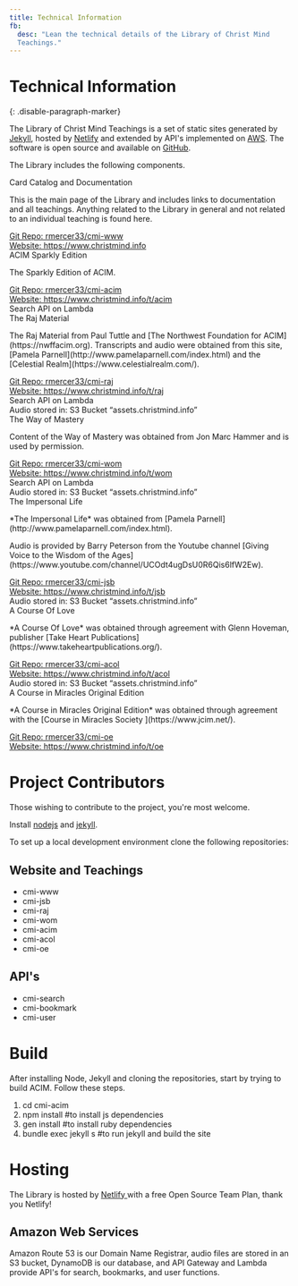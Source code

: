 ```yaml
---
title: Technical Information
fb:
  desc: "Lean the technical details of the Library of Christ Mind
  Teachings."
---
```


# Technical Information
{: .disable-paragraph-marker}

The Library of Christ Mind Teachings is a set of static sites generated
by [Jekyll](https://jekyllrb.com/), hosted by [Netlify](app.netlify.com)
and extended by API's implemented on [AWS](https://aws.amazon.com/). The
software is open source and available on
[GitHub](https://github.com/rmercer33).

The Library includes the following components.

<div class="ui items">
  <div class="item">
    <div class="content">
      <div class="header">Card Catalog and Documentation</div>
      <div class="description">
        <p>
          This is the main page of the Library and includes links to
          documentation and all teachings. Anything related to the
          Library in general and not related to an individual teaching
          is found here.
        </p>
        <div class="ui list">
          <div class="item">
            <i class="github square icon"></i>
            <div class="content">
              <a href="https://github.com/rmercer33/cmi-www">
                Git Repo: rmercer33/cmi-www
              </a>
            </div>
          </div>
          <div class="item">
            <i class="linkify icon"></i>
            <div class="content">
              <a href="https://www.christmind.info">
                Website: https://www.christmind.info
              </a>
            </div>
          </div>
        </div>
      </div>
    </div>
  </div>
  <div class="item">
    <div class="content">
      <div class="header">ACIM Sparkly Edition</div>
      <div class="description">
        <p>
          The Sparkly Edition of ACIM.
        </p>
        <div class="ui list">
          <div class="item">
            <i class="github square icon"></i>
            <div class="content">
              <a href="https://github.com/rmercer33/cmi-acim">
                Git Repo: rmercer33/cmi-acim
              </a>
            </div>
          </div>
          <div class="item">
            <i class="linkify icon"></i>
            <div class="content">
              <a href="https://www.christmind.info/t/acim">
                Website: https://www.christmind.info/t/acim
              </a>
            </div>
          </div>
          <div class="item">
            <i class="search icon"></i>
            <div class="content">
              Search API on <i class="aws icon"></i> Lambda
            </div>
          </div>
        </div>
      </div>
    </div>
  </div>
  <div class="item">
    <div class="content">
      <div class="header">The Raj Material</div>
      <div class="description">
        <p markdown="1">
          The Raj Material from Paul Tuttle and [The Northwest
          Foundation for ACIM](https://nwffacim.org). Transcripts and
          audio were obtained from this site, [Pamela
          Parnell](http://www.pamelaparnell.com/index.html) and the
          [Celestial Realm](https://www.celestialrealm.com/).
        </p>
        <div class="ui list">
          <div class="item">
            <i class="github square icon"></i>
            <div class="content">
              <a href="https://github.com/rmercer33/cmi-raj">
                Git Repo: rmercer33/cmi-raj
              </a>
            </div>
          </div>
          <div class="item">
            <i class="linkify icon"></i>
            <div class="content">
              <a href="https://www.christmind.info/t/raj">
                Website: https://www.christmind.info/t/raj
              </a>
            </div>
          </div>
          <div class="item">
            <i class="search icon"></i>
            <div class="content">
              Search API on <i class="aws icon"></i> Lambda
            </div>
          </div>
          <div class="item">
            <i class="aws icon"></i>
            <div class="content">
              Audio stored in: S3 Bucket &ldquo;assets.christmind.info&rdquo;
            </div>
          </div>
        </div>
      </div>
    </div>
  </div>
  <div class="item">
    <div class="content">
      <div class="header">The Way of Mastery</div>
      <div class="description">
        <p>
          Content of the Way of Mastery was obtained from Jon Marc
          Hammer and is used by permission.
        </p>
        <div class="ui list">
          <div class="item">
            <i class="github square icon"></i>
            <div class="content">
              <a href="https://github.com/rmercer33/cmi-wom">
                Git Repo: rmercer33/cmi-wom
              </a>
            </div>
          </div>
          <div class="item">
            <i class="linkify icon"></i>
            <div class="content">
              <a href="https://www.christmind.info/t/wom">
                Website: https://www.christmind.info/t/wom
              </a>
            </div>
          </div>
          <div class="item">
            <i class="search icon"></i>
            <div class="content">
              Search API on <i class="aws icon"></i> Lambda
            </div>
          </div>
          <div class="item">
            <i class="aws icon"></i>
            <div class="content">
              Audio stored in: S3 Bucket &ldquo;assets.christmind.info&rdquo;
            </div>
          </div>
        </div>
      </div>
    </div>
  </div>
  <div class="item">
    <div class="content">
      <div class="header">The Impersonal Life</div>
      <div class="description">
        <p markdown="1">
          *The Impersonal Life* was obtained from [Pamela
          Parnell](http://www.pamelaparnell.com/index.html).
        </p>
        <p markdown="1">
          Audio is provided by Barry Peterson from the Youtube channel
          [Giving Voice to the Wisdom of the
          Ages](https://www.youtube.com/channel/UCOdt4ugDsU0R6Qis6lfW2Ew).
        </p>
        <div class="ui list">
          <div class="item">
            <i class="github square icon"></i>
            <div class="content">
              <a href="https://github.com/rmercer33/cmi-jsb">
                Git Repo: rmercer33/cmi-jsb
              </a>
            </div>
          </div>
          <div class="item">
            <i class="linkify icon"></i>
            <div class="content">
              <a href="https://www.christmind.info/t/jsb">
                Website: https://www.christmind.info/t/jsb
              </a>
            </div>
          </div>
          <div class="item">
            <i class="aws icon"></i>
            <div class="content">
              Audio stored in: S3 Bucket &ldquo;assets.christmind.info&rdquo;
            </div>
          </div>
        </div>
      </div>
    </div>
  </div>
  <div class="item">
    <div class="content">
      <div class="header">A Course Of Love</div>
      <div class="description">
        <p markdown="1">
          *A Course Of Love* was obtained through agreement with Glenn
          Hoveman, publisher [Take Heart Publications](https://www.takeheartpublications.org/).
        </p>
        <div class="ui list">
          <div class="item">
            <i class="github square icon"></i>
            <div class="content">
              <a href="https://github.com/rmercer33/cmi-acol">
                Git Repo: rmercer33/cmi-acol
              </a>
            </div>
          </div>
          <div class="item">
            <i class="linkify icon"></i>
            <div class="content">
              <a href="https://www.christmind.info/t/acol">
                Website: https://www.christmind.info/t/acol
              </a>
            </div>
          </div>
          <div class="item">
            <i class="aws icon"></i>
            <div class="content">
              Audio stored in: S3 Bucket &ldquo;assets.christmind.info&rdquo;
            </div>
          </div>
        </div>
      </div>
    </div>
  </div>
  <div class="item">
    <div class="content">
      <div class="header">A Course in Miracles Original Edition</div>
      <div class="description">
        <p markdown="1">
          *A Course in Miracles Original Edition* was obtained through
          agreement with the [Course in Miracles Society
          ](https://www.jcim.net/).
        </p>
        <div class="ui list">
          <div class="item">
            <i class="github square icon"></i>
            <div class="content">
              <a href="https://github.com/rmercer33/cmi-oe">
                Git Repo: rmercer33/cmi-oe
              </a>
            </div>
          </div>
          <div class="item">
            <i class="linkify icon"></i>
            <div class="content">
              <a href="https://www.christmind.info/t/oe">
                Website: https://www.christmind.info/t/oe
              </a>
            </div>
          </div>
        </div>
      </div>
    </div>
  </div>
</div>

# Project Contributors

Those wishing to contribute to the project, you're most welcome.

Install [nodejs](https://nodejs.org/en/) and [jekyll](https://jekyllrb.com/).

To set up a local development environment clone the following
repositories: 

## Website and Teachings

* cmi-www
* cmi-jsb
* cmi-raj
* cmi-wom
* cmi-acim
* cmi-acol
* cmi-oe

## API's

* cmi-search
* cmi-bookmark
* cmi-user

# Build

After installing Node, Jekyll and cloning the repositories, start by
trying to build ACIM. Follow these steps.

1.  cd cmi-acim
2.  npm install #to install js dependencies
3.  gen install #to install ruby dependencies
4.  bundle exec jekyll s #to run jekyll and build the site

# Hosting

The Library is hosted by [ Netlify ](https://www.netlify.com/) with a free Open Source Team Plan,
thank you Netlify!

## Amazon Web Services

Amazon Route 53 is our Domain Name Registrar, audio files are stored in
an S3 bucket, DynamoDB is our database, and API Gateway and Lambda
provide API's for search, bookmarks, and user functions.


